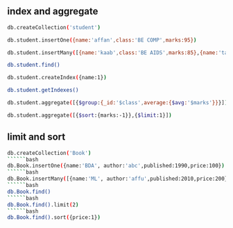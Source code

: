 ## index and aggregate
```bash
db.createCollection('student')
```

```bash
db.student.insertOne({name:'affan',class:'BE COMP',marks:95})
```
```bash
db.student.insertMany([{name:'kaab',class:'BE AIDS',marks:85},{name:'talha',class:'BE COMP',marks:80},{name:'wael',class:'BE COMP',marks:75}])
```
```bash
db.student.find()
```
```bash
db.student.createIndex({name:1})
```
```bash
db.student.getIndexes()
```
```bash
db.student.aggregate([{$group:{_id:'$class',average:{$avg:'$marks'}}}])
```
```bash
db.student.aggregate([{$sort:{marks:-1}},{$limit:1}])
```






## limit and sort
``````bash
db.createCollection('Book')
``````bash
db.Book.insertOne({name:'BDA', author:'abc',published:1990,price:100})
``````bash
db.Book.insertMany([{name:'ML', author:'affu',published:2010,price:200},{name:'BC',author:'kaab',published:2022,price:300},{name:'DMMM',author:'wael',published:2023,price:350}])
``````bash
db.Book.find()
``````bash
db.Book.find().limit(2)
``````bash
db.Book.find().sort({price:1})
















